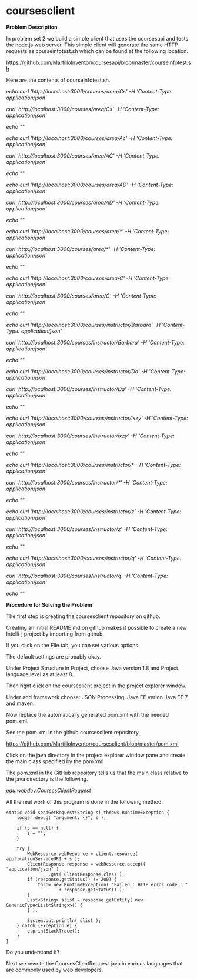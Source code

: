# coursesclient

**Problem Description**

In problem set 2 we build a simple client that uses the coursesapi and tests the node.js web server. This simple client will generate the same HTTP requests as courseinfotest.sh which can be found at the following location.

https://github.com/MartilloInventor/coursesapi/blob/master/courseinfotest.sh

Here are the contents of courseinfotest.sh.

_echo curl 'http://localhost:3000/courses/area/Cs' -H 'Content-Type: application/json'_

_curl 'http://localhost:3000/courses/area/Cs' -H 'Content-Type: application/json'_

_echo ""_

_echo curl 'http://localhost:3000/courses/area/Ac' -H 'Content-Type: application/json'_

_curl 'http://localhost:3000/courses/area/AC' -H 'Content-Type: application/json'_

_echo ""_

_echo curl 'http://localhost:3000/courses/area/AD' -H 'Content-Type: application/json'_

_curl 'http://localhost:3000/courses/area/AD' -H 'Content-Type: application/json'_

_echo ""_

_echo curl 'http://localhost:3000/courses/area/*' -H 'Content-Type: application/json'_

_curl 'http://localhost:3000/courses/area/*' -H 'Content-Type: application/json'_

_echo ""_

_echo curl 'http://localhost:3000/courses/area/C' -H 'Content-Type: application/json'_

_curl 'http://localhost:3000/courses/area/C' -H 'Content-Type: application/json'_

_echo ""_

_echo curl 'http://localhost:3000/courses/instructor/Barbara' -H 'Content-Type: application/json'_

_curl 'http://localhost:3000/courses/instructor/Barbara' -H 'Content-Type: application/json'_

_echo ""_

_echo curl 'http://localhost:3000/courses/instructor/Da' -H 'Content-Type: application/json'_

_curl 'http://localhost:3000/courses/instructor/Da' -H 'Content-Type: application/json'_

_echo ""_

_echo curl 'http://localhost:3000/courses/instructor/ixzy' -H 'Content-Type: application/json'_

_curl 'http://localhost:3000/courses/instructor/ixzy' -H 'Content-Type: application/json'_

_echo ""_

_echo curl 'http://localhost:3000/courses/instructor/*' -H 'Content-Type: application/json'_

_curl 'http://localhost:3000/courses/instructor/*' -H 'Content-Type: application/json'_

_echo ""_

_echo curl 'http://localhost:3000/courses/instructor/z' -H 'Content-Type: application/json'_

_curl 'http://localhost:3000/courses/instructor/z' -H 'Content-Type: application/json'_

_echo ""_

_echo curl 'http://localhost:3000/courses/instructor/q' -H 'Content-Type: application/json'_

_curl 'http://localhost:3000/courses/instructor/q' -H 'Content-Type: application/json'_

_echo ""_

**Procedure for Solving the Problem**

The first step is creating the coursesclient repository on github.

Creating an initial README.md on github makes it possible to create a new Intelli-j project by importing from github.

If you click on the File tab, you can set various options.

The default settings are probably okay.

Under Project Structure in Project, choose Java version 1.8 and Project language level as at least 8.

Then right click on the courseclient project in the project explorer window.

Under add framework choose: JSON Processing, Java EE verion Java EE 7, and maven.

Now replace the automatically generated pom.xml with the needed pom.xml.

See the pom.xml in the github coursesclient repository.

https://github.com/MartilloInventor/coursesclient/blob/master/pom.xml

Click on the java directory in the project explorer window pane and create the main class specified by the pom.xml

The pom.xml in the GitHub repository tells us that the main class relative to the java directory is the following.

_edu.webdev.CoursesClientRequest_

All the real work of this program is done in the following method.

    static void sendGetRequest(String s) throws RuntimeException {
        logger.debug( "argument: {}", s );

        if (s == null) {
            s = "";
        }

        try {
            WebResource webResource = client.resource( applicationServiceURI + s );
            ClientResponse response = webResource.accept( "application/json" )
                    .get( ClientResponse.class );
            if (response.getStatus() != 200) {
                throw new RuntimeException( "Failed : HTTP error code : "
                        + response.getStatus() );
            }
            List<String> slist = response.getEntity( new GenericType<List<String>>() {
            } );

            System.out.println( slist );
        } catch (Exception e) {
            e.printStackTrace();
        }
    }
    
Do you understand it?

Next we rewrite the CoursesClientRequest.java in various languages that are commonly used by web developers.




